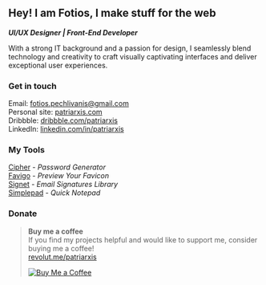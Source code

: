 ## Hey! I am Fotios, I make stuff for the web
**_UI/UX Designer | Front-End Developer_**

With a strong IT background and a passion for design, I seamlessly blend technology and creativity to craft visually captivating interfaces and deliver exceptional user experiences.

### Get in touch
Email: fotios.pechlivanis@gmail.com  
Personal site: [patriarxis.com](https://patriarxis.com)  
Dribbble: [dribbble.com/patriarxis](https://dribbble.com/patriarxis)  
LinkedIn: [linkedin.com/in/patriarxis](https://linkedin.com/in/patriarxis)  

### My Tools

[Cipher](https://cipher.patriarxis.com) _- Password Generator_  
[Favigo](https://cipher.patriarxis.com) _- Preview Your Favicon_  
[Signet](https://signet.patriarxis.com) _- Email Signatures Library_    
[Simplepad](https://simplepad.patriarxis.com) _- Quick Notepad_  

### Donate

> **Buy me a coffee**  
> If you find my projects helpful and would like to support me, consider buying me a coffee!  
> [revolut.me/patriarxis](https://revolut.me/patriarxis)
> 
> [![Buy Me a Coffee](https://patriarxis.com/assets/donate-button.svg)](https://revolut.me/patriarxis)
